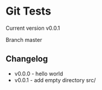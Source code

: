 # Git Tests #

Current version v0.0.1

Branch master


## Changelog

* v0.0.0 - hello world
* v0.0.1 - add empty directory src/

